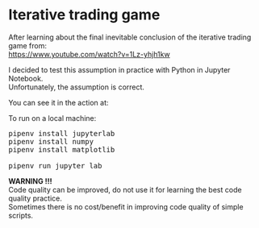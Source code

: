 # Iterative trading game

After learning about the final inevitable conclusion of the iterative trading game from:    
https://www.youtube.com/watch?v=1Lz-yhjh1kw

I decided to test this assumption in practice with Python in Jupyter Notebook.  
Unfortunately, the assumption is correct.  

You can see it in the action at:



To run on a local machine:

<pre>
pipenv install jupyterlab
pipenv install numpy
pipenv install matplotlib

pipenv run jupyter lab
</pre>

**WARNING !!!**  
Code quality can be improved, do not use it for learning the best code quality practice.   
Sometimes there is no cost/benefit in improving code quality of simple scripts.
